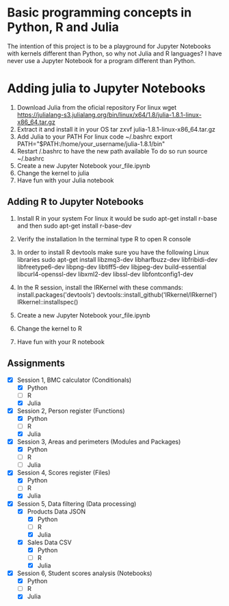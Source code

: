

# Basic programming concepts in Python, R and Julia

The intention of this project is to be a playground for Jupyter Notebooks with kernels different than Python, so why not Julia and R languages?
I have never use a Jupyter Notebook for a program different than Python.

# Adding julia to Jupyter Notebooks

1. Download Julia from the oficial repository
    For linux wget https://julialang-s3.julialang.org/bin/linux/x64/1.8/julia-1.8.1-linux-x86_64.tar.gz
2. Extract it and install it in your OS
    tar zxvf julia-1.8.1-linux-x86_64.tar.gz
3. Add Julia to your PATH
    For linux code ~/.bashrc
    export PATH="$PATH:/home/your_username/julia-1.8.1/bin"
4. Restart /.bashrc to have the new path available
    To do so run source ~/.bashrc
5. Create a new Jupyter Notebook your_file.ipynb 
6. Change the kernel to julia
7. Have fun with your Julia notebook


## Adding R to Jupyter Notebooks

 1. Install R in your system
    For linux it would be 
    sudo apt-get install r-base
    and then
    sudo apt-get install r-base-dev

2. Verify the installation
    In the terminal type R to open R console

3. In order to install R devtools make sure you have the following Linux libraries
    sudo apt-get install libzmq3-dev libharfbuzz-dev libfribidi-dev libfreetype6-dev libpng-dev libtiff5-dev libjpeg-dev build-essential libcurl4-openssl-dev libxml2-dev libssl-dev libfontconfig1-dev

3. In the R session, install the IRKernel with these commands:
    install.packages('devtools')
    devtools::install_github('IRkernel/IRkernel')
    IRkernel::installspec()
4. Create a new Jupyter Notebook your_file.ipynb 
5. Change the kernel to R
6. Have fun with your R notebook

## Assignments

- [x] Session 1, BMC calculator (Conditionals)
  - [x] Python
  - [ ] R
  - [x] Julia
- [x] Session 2, Person register (Functions)
  - [x] Python
  - [ ] R
  - [x] Julia
- [x] Session 3, Areas and perimeters (Modules and Packages)
  - [x] Python
  - [ ] R
  - [ ] Julia
- [X] Session 4, Scores register (Files)
  - [X] Python
  - [ ] R
  - [X] Julia
- [x] Session 5, Data filtering (Data processing)
  - [x] Products Data JSON
    - [x] Python
    - [ ] R
    - [X] Julia
  - [x] Sales Data CSV
    - [x] Python
    - [ ] R
    - [X] Julia
- [x] Session 6, Student scores analysis (Notebooks)
  - [x] Python
  - [ ] R
  - [X] Julia 